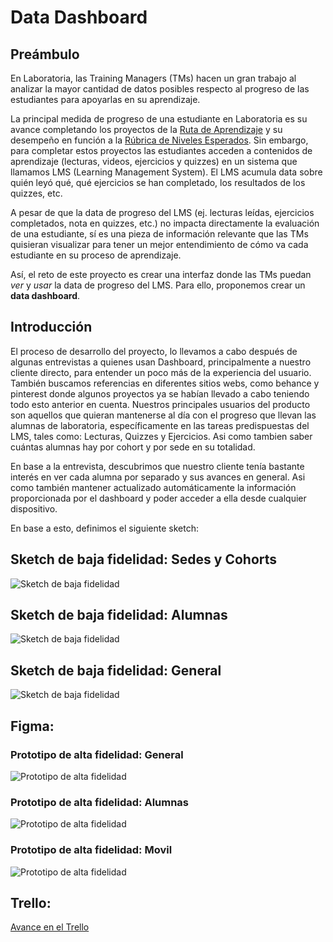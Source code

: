 # Data Dashboard

## Preámbulo
En Laboratoria, las Training Managers (TMs) hacen un gran trabajo al analizar la
mayor cantidad de datos posibles respecto al progreso de las estudiantes para
apoyarlas en su aprendizaje.

La principal medida de progreso de una estudiante en Laboratoria es su avance
completando los proyectos de la [Ruta de Aprendizaje](https://docs.google.com/spreadsheets/d/1AoXQjZnZ5MTPwJPNEGDyvn5vksiOUoPr932TjAldTE4/edit#gid=536983970)
y su desempeño en función a la [Rúbrica de Niveles Esperados](https://docs.google.com/spreadsheets/d/e/2PACX-1vSkQy1waRpQ-16sn7VogiDTy-Fz5e7OSZSYUCiHC_bkLAKYewr4L8pWJ_BG210PeULe-TjLScNQQT_x/pubhtml).
Sin embargo, para completar estos proyectos las estudiantes acceden a contenidos
de aprendizaje (lecturas, videos, ejercicios y quizzes) en un sistema que
llamamos LMS (Learning Management System). El LMS acumula data sobre quién
leyó qué, qué ejercicios se han completado, los resultados de los quizzes, etc.

A pesar de que la data de progreso del LMS (ej. lecturas leídas, ejercicios
  completados, nota en quizzes, etc.) no impacta directamente la evaluación de
  una estudiante, sí es una pieza de información relevante que las TMs
  quisieran visualizar para tener un mejor entendimiento de cómo va cada
  estudiante en su proceso de aprendizaje.

Así, el reto de este proyecto es crear una interfaz donde las TMs puedan
_ver_ y _usar_ la data de progreso del LMS. Para ello, proponemos crear un
**data dashboard**.

## Introducción  

El proceso de desarrollo del proyecto, lo llevamos a cabo después de algunas entrevistas a quienes usan Dashboard, principalmente a nuestro cliente directo, para entender un poco más de la experiencia del usuario. También buscamos referencias en diferentes sitios webs, como behance y pinterest donde algunos proyectos ya se habían llevado a cabo teniendo todo esto anterior en cuenta. 
Nuestros principales usuarios del producto son aquellos que quieran mantenerse al día con el progreso que llevan las alumnas de laboratoria, específicamente en las tareas predispuestas del LMS, tales como: Lecturas, Quizzes y Ejercicios. Asi como tambien saber cuántas alumnas hay por cohort y por sede en su totalidad.

En base a la entrevista, descubrimos que nuestro cliente tenía bastante interés en ver cada alumna por separado y sus avances en general. Asi como también mantener actualizado automáticamente la información proporcionada por el dashboard y poder acceder a ella desde cualquier dispositivo. 

En base a esto, definimos el siguiente sketch:
 
## Sketch de baja fidelidad: Sedes y Cohorts

![Sketch de baja fidelidad](https://raw.githubusercontent.com/valerianotvalentina/scl-2018-05-bc-core-pm-datadashboard/master/Imagenes/Sedes_y_cohortsBF.jpg)


## Sketch de baja fidelidad: Alumnas
![Sketch de baja fidelidad](https://raw.githubusercontent.com/valerianotvalentina/scl-2018-05-bc-core-pm-datadashboard/master/Imagenes/Alumnabf.jpg)

## Sketch de baja fidelidad: General
![Sketch de baja fidelidad](https://raw.githubusercontent.com/valerianotvalentina/scl-2018-05-bc-core-pm-datadashboard/master/Imagenes/GeneralBF.jpeg)


## Figma: 

### Prototipo de alta fidelidad: General

![Prototipo de alta fidelidad](https://github.com/valerianotvalentina/scl-2018-05-bc-core-pm-datadashboard/blob/master/Imagenes/Figma_DDGeneral.png?raw=true)

### Prototipo de alta fidelidad: Alumnas

![Prototipo de alta fidelidad](https://github.com/valerianotvalentina/scl-2018-05-bc-core-pm-datadashboard/blob/master/Imagenes/Figma_DDAlumna.png?raw=true)

### Prototipo de alta fidelidad: Movil

![Prototipo de alta fidelidad](https://github.com/valerianotvalentina/scl-2018-05-bc-core-pm-datadashboard/blob/master/Imagenes/Figma_DDMovil.png?raw=true)


## Trello:

[Avance en el Trello](https://trello.com/b/GhQl9vS4/data-dashboard)
